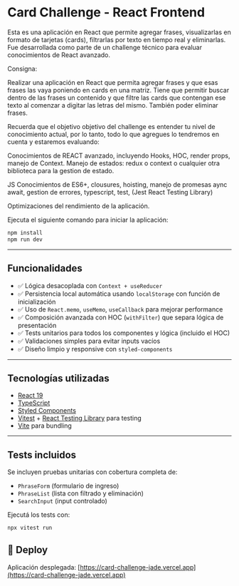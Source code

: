# Card Challenge - React Frontend

Esta es una aplicación en React que permite agregar frases, visualizarlas en formato de tarjetas (cards), filtrarlas por texto en tiempo real y eliminarlas. Fue desarrollada como parte de un challenge técnico para evaluar conocimientos de React avanzado.

Consigna:

Realizar una aplicación en React que permita agregar frases y que esas frases las vaya poniendo
en cards en una matriz. Tiene que permitir buscar dentro de las frases un contenido y que filtre las
cards que contengan ese texto al comenzar a digitar las letras del mismo. También poder eliminar
frases.

Recuerda que el objetivo objetivo del challenge es entender tu nivel de conocimiento actual, por lo
tanto, todo lo que agregues lo tendremos en cuenta y estaremos evaluando:

Conocimientos de REACT avanzado, incluyendo Hooks, HOC, render props, manejo de Context.
Manejo de estados: redux o context o cualquier otra biblioteca para la gestion de estado.

JS
Conocimientos de ES6+, clousures, hoisting, manejo de promesas aync await, gestion de errores,
typescript, test, (Jest React Testing Library)

Optimizaciones del rendimiento de la aplicación.

Ejecuta el siguiente comando para iniciar la aplicación:

```bash
npm install
npm run dev
```

---

## Funcionalidades

- ✅ Lógica desacoplada con `Context + useReducer`
- ✅ Persistencia local automática usando `localStorage` con función de inicialización
- ✅ Uso de `React.memo`, `useMemo`, `useCallback` para mejorar performance
- ✅ Composición avanzada con HOC (`withFilter`) que separa lógica de presentación
- ✅ Tests unitarios para todos los componentes y lógica (incluido el HOC)
- ✅ Validaciones simples para evitar inputs vacíos
- ✅ Diseño limpio y responsive con `styled-components`

---

## Tecnologías utilizadas

- [React 19](https://reactjs.org/)
- [TypeScript](https://www.typescriptlang.org/)
- [Styled Components](https://styled-components.com/)
- [Vitest](https://vitest.dev/) + [React Testing Library](https://testing-library.com/) para testing
- [Vite](https://vitejs.dev/) para bundling

---

## Tests incluidos

Se incluyen pruebas unitarias con cobertura completa de:

- `PhraseForm` (formulario de ingreso)
- `PhraseList` (lista con filtrado y eliminación)
- `SearchInput` (input controlado)

Ejecutá los tests con:

```bash
npx vitest run
```

## 🚀 Deploy

Aplicación desplegada: [https://card-challenge-jade.vercel.app](https://card-challenge-jade.vercel.app)
